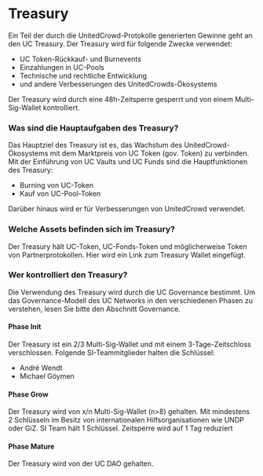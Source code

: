 # Treasury

Ein Teil der durch die UnitedCrowd-Protokolle generierten Gewinne geht an den UC Treasury. Der Treasury wird für folgende Zwecke verwendet:

* UC Token-Rückkauf- und Burnevents 
* Einzahlungen in UC-Pools 
* Technische und rechtliche Entwicklung 
* und andere Verbesserungen des UnitedCrowds-Ökosystems

Der Treasury wird durch eine 48h-Zeitsperre gesperrt und von einem Multi-Sig-Wallet kontrolliert. 

### Was sind die Hauptaufgaben des Treasury?

Das Hauptziel des Treasury ist es, das Wachstum des UnitedCrowd-Ökosystems mit dem Marktpreis von UC Token \(gov. Token\) zu verbinden. Mit der Einführung von UC Vaults und UC Funds sind die Hauptfunktionen des Treasury: 

* Burning von UC-Token 
* Kauf von UC-Pool-Token

Darüber hinaus wird er für Verbesserungen von UnitedCrowd verwendet.

### Welche Assets befinden sich im Treasury?

Der Treasury hält UC-Token, UC-Fonds-Token und möglicherweise Token von Partnerprotokollen. Hier wird ein Link zum Treasury Wallet eingefügt.

### Wer kontrolliert den Treasury?

Die Verwendung des Treasury wird durch die UC Governance bestimmt. Um das Governance-Modell des UC Networks in den verschiedenen Phasen zu verstehen, lesen Sie bitte den Abschnitt Governance. 

#### Phase Init

Der Treasury ist ein 2/3 Multi-Sig-Wallet und mit einem 3-Tage-Zeitschloss verschlossen. Folgende SI-Teammitglieder halten die Schlüssel: 

* André Wendt 
* Michael Göymen

#### Phase Grow 

Der Treasury wird von x/n Multi-Sig-Wallet \(n&gt;8\) gehalten. Mit mindestens 2 Schlüsseln im Besitz von internationalen Hilfsorganisationen wie UNDP oder GiZ. SI Team hält 1 Schlüssel. Zeitsperre wird auf 1 Tag reduziert 

#### Phase Mature

Der Treasury wird von der UC DAO gehalten.

